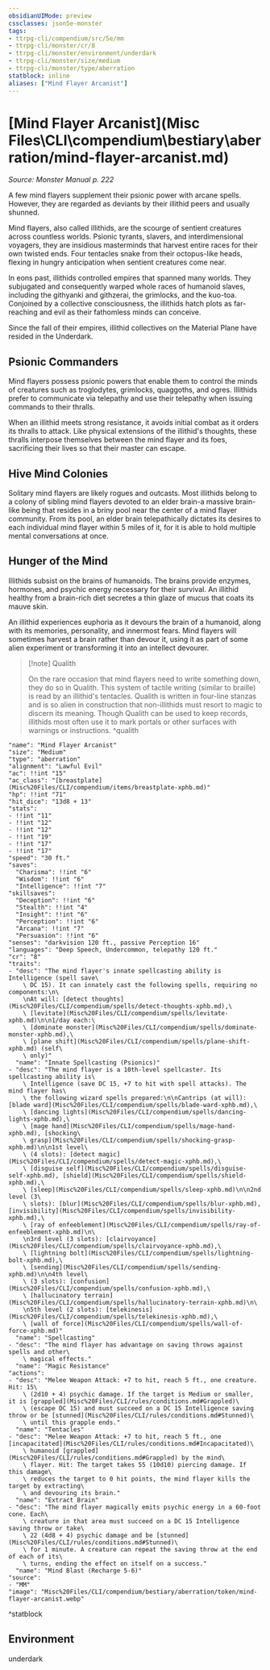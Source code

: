```yaml
---
obsidianUIMode: preview
cssclasses: json5e-monster
tags:
- ttrpg-cli/compendium/src/5e/mm
- ttrpg-cli/monster/cr/8
- ttrpg-cli/monster/environment/underdark
- ttrpg-cli/monster/size/medium
- ttrpg-cli/monster/type/aberration
statblock: inline
aliases: ["Mind Flayer Arcanist"]
---
```

# [Mind Flayer Arcanist](Misc Files\CLI\compendium\bestiary\aberration/mind-flayer-arcanist.md)
*Source: Monster Manual p. 222*  

A few mind flayers supplement their psionic power with arcane spells. However, they are regarded as deviants by their illithid peers and usually shunned.

Mind flayers, also called illithids, are the scourge of sentient creatures across countless worlds. Psionic tyrants, slavers, and interdimensional voyagers, they are insidious masterminds that harvest entire races for their own twisted ends. Four tentacles snake from their octopus-like heads, flexing in hungry anticipation when sentient creatures come near.

In eons past, illithids controlled empires that spanned many worlds. They subjugated and consequently warped whole races of humanoid slaves, including the githyanki and githzerai, the grimlocks, and the kuo-toa. Conjoined by a collective consciousness, the illithids hatch plots as far-reaching and evil as their fathomless minds can conceive.

Since the fall of their empires, illithid collectives on the Material Plane have resided in the Underdark.

## Psionic Commanders

Mind flayers possess psionic powers that enable them to control the minds of creatures such as troglodytes, grimlocks, quaggoths, and ogres. Illithids prefer to communicate via telepathy and use their telepathy when issuing commands to their thralls.

When an illithid meets strong resistance, it avoids initial combat as it orders its thralls to attack. Like physical extensions of the illithid's thoughts, these thralls interpose themselves between the mind flayer and its foes, sacrificing their lives so that their master can escape.

## Hive Mind Colonies

Solitary mind flayers are likely rogues and outcasts. Most illithids belong to a colony of sibling mind flayers devoted to an elder brain-a massive brain-like being that resides in a briny pool near the center of a mind flayer community. From its pool, an elder brain telepathically dictates its desires to each individual mind flayer within 5 miles of it, for it is able to hold multiple mental conversations at once.

## Hunger of the Mind

Illithids subsist on the brains of humanoids. The brains provide enzymes, hormones, and psychic energy necessary for their survival. An illithid healthy from a brain-rich diet secretes a thin glaze of mucus that coats its mauve skin.

An illithid experiences euphoria as it devours the brain of a humanoid, along with its memories, personality, and innermost fears. Mind flayers will sometimes harvest a brain rather than devour it, using it as part of some alien experiment or transforming it into an intellect devourer.

> [!note] Qualith
> 
> On the rare occasion that mind flayers need to write something down, they do so in Qualith. This system of tactile writing (similar to braille) is read by an illithid's tentacles. Qualith is written in four-line stanzas and is so alien in construction that non-illithids must resort to magic to discern its meaning. Though Qualith can be used to keep records, illithids most often use it to mark portals or other surfaces with warnings or instructions.
^qualith

```statblock
"name": "Mind Flayer Arcanist"
"size": "Medium"
"type": "aberration"
"alignment": "Lawful Evil"
"ac": !!int "15"
"ac_class": "[breastplate](Misc%20Files/CLI/compendium/items/breastplate-xphb.md)"
"hp": !!int "71"
"hit_dice": "13d8 + 13"
"stats":
- !!int "11"
- !!int "12"
- !!int "12"
- !!int "19"
- !!int "17"
- !!int "17"
"speed": "30 ft."
"saves":
  "Charisma": !!int "6"
  "Wisdom": !!int "6"
  "Intelligence": !!int "7"
"skillsaves":
  "Deception": !!int "6"
  "Stealth": !!int "4"
  "Insight": !!int "6"
  "Perception": !!int "6"
  "Arcana": !!int "7"
  "Persuasion": !!int "6"
"senses": "darkvision 120 ft., passive Perception 16"
"languages": "Deep Speech, Undercommon, telepathy 120 ft."
"cr": "8"
"traits":
- "desc": "The mind flayer's innate spellcasting ability is Intelligence (spell save\
    \ DC 15). It can innately cast the following spells, requiring no components:\n\
    \nAt will: [detect thoughts](Misc%20Files/CLI/compendium/spells/detect-thoughts-xphb.md),\
    \ [levitate](Misc%20Files/CLI/compendium/spells/levitate-xphb.md)\n\n1/day each:\
    \ [dominate monster](Misc%20Files/CLI/compendium/spells/dominate-monster-xphb.md),\
    \ [plane shift](Misc%20Files/CLI/compendium/spells/plane-shift-xphb.md) (self\
    \ only)"
  "name": "Innate Spellcasting (Psionics)"
- "desc": "The mind flayer is a 10th-level spellcaster. Its spellcasting ability is\
    \ Intelligence (save DC 15, +7 to hit with spell attacks). The mind flayer has\
    \ the following wizard spells prepared:\n\nCantrips (at will): [blade ward](Misc%20Files/CLI/compendium/spells/blade-ward-xphb.md),\
    \ [dancing lights](Misc%20Files/CLI/compendium/spells/dancing-lights-xphb.md),\
    \ [mage hand](Misc%20Files/CLI/compendium/spells/mage-hand-xphb.md), [shocking\
    \ grasp](Misc%20Files/CLI/compendium/spells/shocking-grasp-xphb.md)\n\n1st level\
    \ (4 slots): [detect magic](Misc%20Files/CLI/compendium/spells/detect-magic-xphb.md),\
    \ [disguise self](Misc%20Files/CLI/compendium/spells/disguise-self-xphb.md), [shield](Misc%20Files/CLI/compendium/spells/shield-xphb.md),\
    \ [sleep](Misc%20Files/CLI/compendium/spells/sleep-xphb.md)\n\n2nd level (3\
    \ slots): [blur](Misc%20Files/CLI/compendium/spells/blur-xphb.md), [invisibility](Misc%20Files/CLI/compendium/spells/invisibility-xphb.md),\
    \ [ray of enfeeblement](Misc%20Files/CLI/compendium/spells/ray-of-enfeeblement-xphb.md)\n\
    \n3rd level (3 slots): [clairvoyance](Misc%20Files/CLI/compendium/spells/clairvoyance-xphb.md),\
    \ [lightning bolt](Misc%20Files/CLI/compendium/spells/lightning-bolt-xphb.md),\
    \ [sending](Misc%20Files/CLI/compendium/spells/sending-xphb.md)\n\n4th level\
    \ (3 slots): [confusion](Misc%20Files/CLI/compendium/spells/confusion-xphb.md),\
    \ [hallucinatory terrain](Misc%20Files/CLI/compendium/spells/hallucinatory-terrain-xphb.md)\n\
    \n5th level (2 slots): [telekinesis](Misc%20Files/CLI/compendium/spells/telekinesis-xphb.md),\
    \ [wall of force](Misc%20Files/CLI/compendium/spells/wall-of-force-xphb.md)"
  "name": "Spellcasting"
- "desc": "The mind flayer has advantage on saving throws against spells and other\
    \ magical effects."
  "name": "Magic Resistance"
"actions":
- "desc": "Melee Weapon Attack: +7 to hit, reach 5 ft., one creature. Hit: 15\
    \ (2d10 + 4) psychic damage. If the target is Medium or smaller, it is [grappled](Misc%20Files/CLI/rules/conditions.md#Grappled)\
    \ (escape DC 15) and must succeed on a DC 15 Intelligence saving throw or be [stunned](Misc%20Files/CLI/rules/conditions.md#Stunned)\
    \ until this grapple ends."
  "name": "Tentacles"
- "desc": "Melee Weapon Attack: +7 to hit, reach 5 ft., one [incapacitated](Misc%20Files/CLI/rules/conditions.md#Incapacitated)\
    \ humanoid [grappled](Misc%20Files/CLI/rules/conditions.md#Grappled) by the mind\
    \ flayer. Hit: The target takes 55 (10d10) piercing damage. If this damage\
    \ reduces the target to 0 hit points, the mind flayer kills the target by extracting\
    \ and devouring its brain."
  "name": "Extract Brain"
- "desc": "The mind flayer magically emits psychic energy in a 60-foot cone. Each\
    \ creature in that area must succeed on a DC 15 Intelligence saving throw or take\
    \ 22 (4d8 + 4) psychic damage and be [stunned](Misc%20Files/CLI/rules/conditions.md#Stunned)\
    \ for 1 minute. A creature can repeat the saving throw at the end of each of its\
    \ turns, ending the effect on itself on a success."
  "name": "Mind Blast (Recharge 5-6)"
"source":
- "MM"
"image": "Misc%20Files/CLI/compendium/bestiary/aberration/token/mind-flayer-arcanist.webp"
```
^statblock

## Environment

underdark